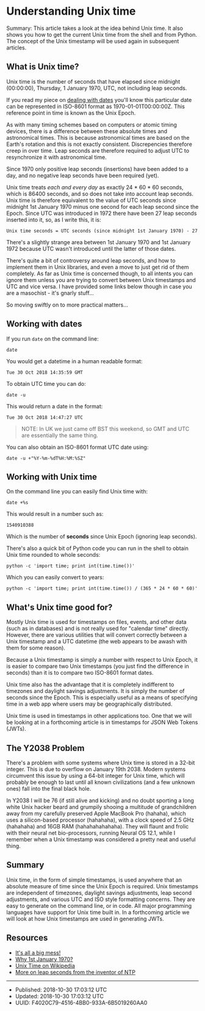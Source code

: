 # Understanding Unix time

Summary: This article takes a look at the idea behind Unix time. It
also shows you how to get the current Unix time from the shell and
from Python. The concept of the Unix timestamp will be used again in
subsequent articles.

## What is Unix time?

Unix time is the number of seconds that have elapsed since midnight
(00:00:00), Thursday, 1 January 1970, UTC, not including leap
seconds. 

If you read my piece on [dealing with
dates](./dealing-with-dates.html) you'll know this particular date can
be represented in ISO-8601 format as 1970-01-01T00:00:00Z. This
reference point in time is known as the Unix Epoch.

As with many timing schemes based on computers or atomic timing
devices, there is a difference between these absolute times and
astronomical times. This is because astronomical times are based on
the Earth's rotation and this is not exactly consistent. Discrepencies
therefore creep in over time. Leap seconds are therefore required to
adjust UTC to resynchronize it with astronomical time.

Since 1970 only positive leap seconds (insertions) have been added to
a day, and no negative leap seconds have been required (yet). 

Unix time treats _each and every day_ as exactly 24 * 60 * 60 seconds,
which is 86400 seconds, and so does not take into account leap
seconds. Unix time is therefore equivalent to the value of UTC seconds
since midnight 1st January 1970 minus one second for each leap second
since the Epoch. Since UTC was introduced in 1972 there have been 27
leap seconds inserted into it, so, as I write this, it is:

``` shell
Unix time seconds = UTC seconds (since midnight 1st January 1970) - 27
```

There's a slightly strange area between 1st January 1970 and 1st
January 1972 because UTC wasn't introduced until the latter of those
dates.

There's quite a bit of controversy around leap seconds, and how to
implement them in Unix libraries, and even a move to just get rid of
them completely. As far as Unix time is concerned though, to all
intents you can ignore them unless you are trying to convert between
Unix timestamps and UTC and vice versa. I have provided some links
below though in case you are a masochist - it's gnarly stuff...

So moving swiftly on to more practical matters...

## Working with dates

If you run `date` on the command line:

``` shell
date
```

You would get a datetime in a human readable format:

``` shell
Tue 30 Oct 2018 14:35:59 GMT
```

To obtain UTC time you can do:

``` shell
date -u
```

This would return a date in the format:

``` shell
Tue 30 Oct 2018 14:47:27 UTC
```

> NOTE: In UK we just came off BST this weekend, so GMT and UTC are essentially the same thing. 

You can also obtain an ISO-8601 format UTC date using:

``` shell
date -u +"%Y-%m-%dT%H:%M:%SZ"
```

## Working with Unix time

On the command line you can easily find Unix time with:

``` shell
date +%s
```

This would result in a number such as:

``` shell
1540910388
```

Which is the number of **seconds** since Unix Epoch (ignoring leap seconds).

There's also a quick bit of Python code you can run in the shell to
obtain Unix time rounded to whole seconds:

``` shell
python -c 'import time; print int(time.time())'
```

Which you can easily convert to years:

``` shell
python -c 'import time; print int(time.time()) / (365 * 24 * 60 * 60)'
```

## What's Unix time good for?

Mostly Unix time is used for timestamps on files, events, and other
data (such as in databases) and is not really used for "calendar time"
directly. However, there are various utilities that will convert
correctly between a Unix timestamp and a UTC datetime (the web appears
to be awash with them for some reason).

Because a Unix timestamp is simply a number with respect to Unix
Epoch, it is easier to compare two Unix timestamps (you just find the
difference in seconds) than it is to compare two ISO-8601 format
dates.

Unix time also has the advantage that it is completely indifferent to
timezones and daylight savings adjustments. It is simply the number of
seconds since the Epoch. This is especially useful as a means of
specifying time in a web app where users may be geographically
distributed.

Unix time is used in timestamps in other applications too. One that we
will be looking at in a forthcoming article is in timestamps for JSON
Web Tokens (JWTs).

## The Y2038 Problem

There's a problem with some systems where Unix time is stored in a
32-bit integer. This is due to overflow on January 19th 2038. Modern
systems circumvent this issue by using a 64-bit integer for Unix time,
which will probably be enough to last until all known civilizations
(and a few unknown ones) fall into the final black hole.

In Y2038 I will be 76 (if still alive and kicking) and no doubt
sporting a long white Unix hacker beard and grumpily shooing a
multitude of grandchildren away from my carefully preserved Apple
MacBook Pro (hahaha), which uses a silicon-based processor (hahahaha),
with a clock speed of 2.5 GHz (hahahaha) and 16GB RAM
(hahahahahahaha). They will flaunt and frolic with their neural net
bio-processors, running Neural OS 12.1, while I remember when a Unix
timestamp was considered a pretty neat and useful thing.

## Summary

Unix time, in the form of simple timestamps, is used anywhere that an
absolute measure of time since the Unix Epoch is required. Unix
timestamps are independent of timezones, daylight savings adjustments,
leap second adjustments, and various UTC and ISO style formatting
concerns. They are easy to generate on the command line, or in
code. All major programming languages have support for Unix time built
in. In a forthcoming article we will look at how Unix timestamps are
used in generating JWTs.

## Resources

* [It's all a big mess!](http://www.madore.org/~david/computers/unix-leap-seconds.html)
* [Why 1st January 1970?](https://www.wired.com/2001/09/unix-tick-tocks-to-a-billion/)
* [Unix Time on Wikipedia](https://en.wikipedia.org/wiki/Unix_time)
* [More on leap seconds from the inventor of NTP](https://www.eecis.udel.edu/~mills/leap.html)

---

* Published: 2018-10-30 17:03:12 UTC
* Updated: 2018-10-30 17:03:12 UTC
* UUID: F4020C79-4516-4BB0-933A-6B5019260AA0

